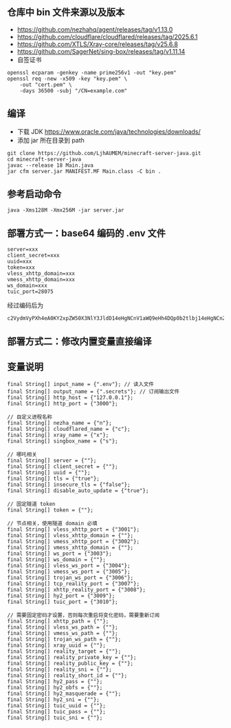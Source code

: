 ## 仓库中 bin 文件来源以及版本
- https://github.com/nezhahq/agent/releases/tag/v1.13.0
- https://github.com/cloudflare/cloudflared/releases/tag/2025.6.1
- https://github.com/XTLS/Xray-core/releases/tag/v25.6.8
- https://github.com/SagerNet/sing-box/releases/tag/v1.11.14
- 自签证书
```
openssl ecparam -genkey -name prime256v1 -out "key.pem"
openssl req -new -x509 -key "key.pem" \
    -out "cert.pem" \
    -days 36500 -subj "/CN=example.com"
```

## 编译
- 下载 JDK https://www.oracle.com/java/technologies/downloads/
- 添加 jar 所在目录到 path
```
git clone https://github.com/LjhAUMEM/minecraft-server-java.git
cd minecraft-server-java
javac --release 18 Main.java
jar cfm server.jar MANIFEST.MF Main.class -C bin .
```

## 参考启动命令

```
java -Xms128M -Xmx256M -jar server.jar
```

## 部署方式一：base64 编码的 .env 文件
```
server=xxx
client_secret=xxx
uuid=xxx
token=xxx
vless_xhttp_domain=xxx
vmess_xhttp_domain=xxx
ws_domain=xxx
tuic_port=28075
```
经过编码后为
```
c2VydmVyPXh4eA0KY2xpZW50X3NlY3JldD14eHgNCnV1aWQ9eHh4DQp0b2tlbj14eHgNCnZsZXNzX3hodHRwX2RvbWFpbj14eHgNCnZtZXNzX3hodHRwX2RvbWFpbj14eHgNCndzX2RvbWFpbj14eHgNCnR1aWNfcG9ydD0yODA3NQ
```

## 部署方式二：修改内置变量直接编译

## 变量说明
```
final String[] input_name = {".env"}; // 读入文件
final String[] output_name = {".secrets"}; // 订阅输出文件
final String[] http_host = {"127.0.0.1"};
final String[] http_port = {"3000"};

// 自定义进程名称
final String[] nezha_name = {"n"};
final String[] cloudflared_name = {"c"};
final String[] xray_name = {"x"};
final String[] singbox_name = {"s"};

// 哪吒相关
final String[] server = {""};
final String[] client_secret = {""};
final String[] uuid = {""};
final String[] tls = {"true"};
final String[] insecure_tls = {"false"};
final String[] disable_auto_update = {"true"};

// 固定隧道 token
final String[] token = {""};

// 节点相关，使用隧道 domain 必填
final String[] vless_xhttp_port = {"3001"};
final String[] vless_xhttp_domain = {""};
final String[] vmess_xhttp_port = {"3002"};
final String[] vmess_xhttp_domain = {""};
final String[] ws_port = {"3003"};
final String[] ws_domain = {""};
final String[] vless_ws_port = {"3004"};
final String[] vmess_ws_port = {"3005"};
final String[] trojan_ws_port = {"3006"};
final String[] tcp_reality_port = {"3007"};
final String[] xhttp_reality_port = {"3008"};
final String[] hy2_port = {"3009"};
final String[] tuic_port = {"3010"};

// 需要固定密码才设置，否则每次重启将变化密码，需要重新订阅
final String[] xhttp_path = {""};
final String[] vless_ws_path = {""};
final String[] vmess_ws_path = {""};
final String[] trojan_ws_path = {""};
final String[] xray_uuid = {""};
final String[] reality_target = {""};
final String[] reality_private_key = {""};
final String[] reality_public_key = {""};
final String[] reality_sni = {""};
final String[] reality_short_id = {""};
final String[] hy2_pass = {""};
final String[] hy2_obfs = {""};
final String[] hy2_masquerade = {""};
final String[] hy2_sni = {""};
final String[] tuic_uuid = {""};
final String[] tuic_pass = {""};
final String[] tuic_sni = {""};
```